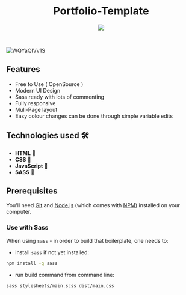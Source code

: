 <h1 align="center"> Portfolio-Template </h1>

<p align="center"> 
  <img src = "https://img.shields.io/badge/SASS-hotpink.svg?style=for-the-badge&logo=SASS&logoColor=white"/> 
</p>

<br>

![WQYaQIVv1S](https://user-images.githubusercontent.com/109097651/178763853-5390f282-aefe-4eed-b9f1-4a72e1201a83.gif)

## Features

* Free to Use ( OpenSource )
* Modern UI Design
* Sass ready with lots of commenting
* Fully responsive
* Muli-Page layout
* Easy colour changes can be done through simple variable edits

## Technologies used 🛠️ 

- **HTML** 🚀
- **CSS** 🚀
- **JavaScript** 🚀
- **SASS** 🚀

## Prerequisites 

You'll need [Git](https://git-scm.com) and [Node.js](https://nodejs.org/en/download/) (which comes with [NPM](http://npmjs.com)) installed on your computer.


### Use with Sass

When using `sass` - in order to build that boilerplate, one needs to:

- install `sass` if not yet installed:

```bash
npm install -g sass
```

- run build command from command line:

```bash
sass stylesheets/main.scss dist/main.css
```
